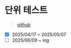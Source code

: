 # 단위 테스트

> [github](https://github.com/AcornPublishing/unit-testing)

- [x] 2025/04/17 ~ 2025/05/07
- [ ] 2025/06/09 ~ ing
